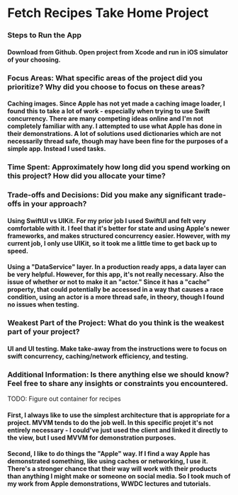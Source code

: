 #  Fetch Recipes Take Home Project

### Steps to Run the App
#### Download from Github. Open project from Xcode and run in iOS simulator of your choosing.

### Focus Areas: What specific areas of the project did you prioritize? Why did you choose to focus on these areas? 
#### Caching images. Since Apple has not yet made a caching image loader, I found this to take a lot of work - especially when trying to use Swift concurrency. There are many competing ideas online and I'm not completely familiar with any. I attempted to use what Apple has done in their demonstrations. A lot of solutions used dictionaries which are not necessarily thread safe, though may have been fine for the purposes of a simple app. Instead I used tasks.

### Time Spent: Approximately how long did you spend working on this project? How did you allocate your time?

### Trade-offs and Decisions: Did you make any significant trade-offs in your approach?
#### Using SwiftUI vs UIKit. For my prior job I used SwiftUI and felt very comfortable with it. I feel that it's better for state and using Apple's newer frameworks, and makes structured concurrency easier. However, with my current job, I only use UIKit, so it took me a little time to get back up to speed.
#### Using a "DataService" layer. In a production ready apps, a data layer can be very helpful. However, for this app, it's not really necessary. Also the issue of whether or not to make it an "actor." Since it has a "cache" property, that could potentially be accessed in a way that causes a race condition, using an actor is a more thread safe, in theory, though I found no issues when testing.

### Weakest Part of the Project: What do you think is the weakest part of your project?
#### UI and UI testing. Make take-away from the instructions were to focus on swift concurrency, caching/network efficiency, and testing. 

### Additional Information: Is there anything else we should know? Feel free to share any insights or constraints you encountered.

TODO: Figure out container for recipes

#### First, I always like to use the simplest architecture that is appropriate for a project. MVVM tends to do the job well. In this specific projet it's not entirely necessary - I could've just used the client and linked it directly to the view, but I used MVVM for demonstration purposes.
#### Second, I like to do things the "Apple" way. If I find a way Apple has demonstrated something, like using caches or networking, I use it. There's a stronger chance that their way will work with their products than anything I might make or someone on social media. So I took much of my work from Apple demonstrations, WWDC lectures and tutorials.
